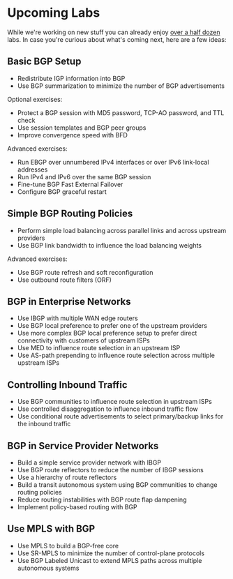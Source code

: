 # Upcoming Labs

While we're working on new stuff you can already enjoy [over a half dozen](index.md) labs. In case you're curious about what's coming next, here are a few ideas:

## Basic BGP Setup

* Redistribute IGP information into BGP
* Use BGP summarization to minimize the number of BGP advertisements

Optional exercises:

* Protect a BGP session with MD5 password, TCP-AO password, and TTL check
* Use session templates and BGP peer groups
* Improve convergence speed with BFD

Advanced exercises:

* Run EBGP over unnumbered IPv4 interfaces or over IPv6 link-local addresses
* Run IPv4 and IPv6 over the same BGP session
* Fine-tune BGP Fast External Failover
* Configure BGP graceful restart

## Simple BGP Routing Policies

* Perform simple load balancing across parallel links and across upstream providers
* Use BGP link bandwidth to influence the load balancing weights

Advanced exercises:

* Use BGP route refresh and soft reconfiguration
* Use outbound route filters (ORF)

## BGP in Enterprise Networks

* Use IBGP with multiple WAN edge routers
* Use BGP local preference to prefer one of the upstream providers
* Use more complex BGP local preference setup to prefer direct connectivity with customers of upstream ISPs
* Use MED to influence route selection in an upstream ISP
* Use AS-path prepending to influence route selection across multiple upstream ISPs

## Controlling Inbound Traffic

* Use BGP communities to influence route selection in upstream ISPs
* Use controlled disaggregation to influence inbound traffic flow
* Use conditional route advertisements to select primary/backup links for the inbound traffic

## BGP in Service Provider Networks

* Build a simple service provider network with IBGP
* Use BGP route reflectors to reduce the number of IBGP sessions
* Use a hierarchy of route reflectors
* Build a transit autonomous system using BGP communities to change routing policies
* Reduce routing instabilities with BGP route flap dampening
* Implement policy-based routing with BGP

## Use MPLS with BGP 

* Use MPLS to build a BGP-free core
* Use SR-MPLS to minimize the number of control-plane protocols
* Use BGP Labeled Unicast to extend MPLS paths across multiple autonomous systems

